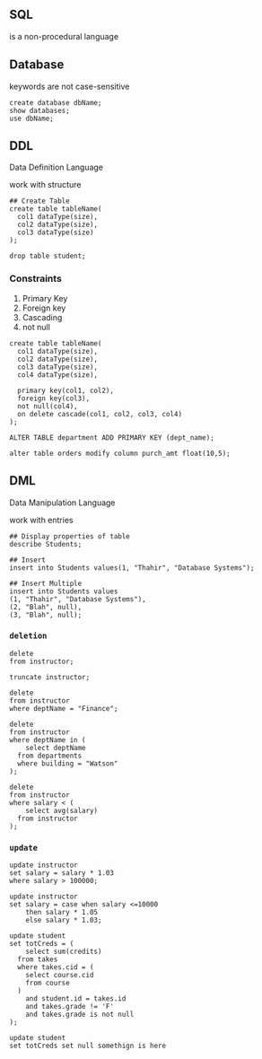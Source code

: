 ## SQL

is a non-procedural language

## Database

keywords are not case-sensitive

```mysql
create database dbName;
show databases;
use dbName;
```

## DDL

Data Definition Language

work with structure

```mysql
## Create Table
create table tableName(
  col1 dataType(size),
  col2 dataType(size),
  col3 dataType(size)
);

drop table student;
```

### Constraints

1. Primary Key
2. Foreign key
3. Cascading
4. not null

```mysql
create table tableName(
  col1 dataType(size),
  col2 dataType(size),
  col3 dataType(size),
  col4 dataType(size),

  primary key(col1, col2),
  foreign key(col3),
  not null(col4),
  on delete cascade(col1, col2, col3, col4)
);

ALTER TABLE department ADD PRIMARY KEY (dept_name);

alter table orders modify column purch_amt float(10,5);
```

## DML

Data Manipulation Language

work with entries

```mysql
## Display properties of table
describe Students;

## Insert
insert into Students values(1, "Thahir", "Database Systems");

## Insert Multiple
insert into Students values
(1, "Thahir", "Database Systems"),
(2, "Blah", null),
(3, "Blah", null);
```

### `deletion`

```mysql
delete
from instructor;

truncate instructor;

delete
from instructor
where deptName = "Finance";

delete
from instructor
where deptName in (
	select deptName
  from departments
  where building = "Watson"
);

delete
from instructor
where salary < (
	select avg(salary)
  from instructor
);
```

### `update`

```mysql
update instructor
set salary = salary * 1.03
where salary > 100000;
	
update instructor
set salary = case when salary <=10000
	then salary * 1.05
	else salary * 1.03;
		
update student
set totCreds = (
	select sum(credits)
  from takes
  where takes.cid = (
  	select course.cid
    from course
  )
  	and student.id = takes.id
  	and takes.grade != 'F'
  	and takes.grade is not null
);

update student
set totCreds set null somethign is here
```

